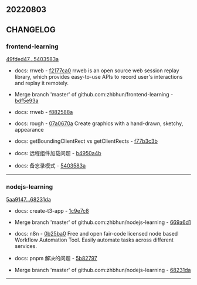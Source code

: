 ## 20220803

## CHANGELOG

### frontend-learning

[49fded47...5403583a](https://github.com/zhbhun/frontend-learning/compare/49fded47...5403583a)

* docs: rrweb - [f2177ca0](https://github.com/zhbhun/frontend-learning/commit/f2177ca0c9eee2cecfbd5a836bac599fb9449f04)
    rrweb is an open source web session replay library, which provides easy-to-use APIs to record user's interactions and replay it remotely.
    

* Merge branch 'master' of github.com:zhbhun/frontend-learning - [bdf5e93a](https://github.com/zhbhun/frontend-learning/commit/bdf5e93a623f3197da5d37e96d07f8f89a7b0db8)
* docs: rrweb - [f882588a](https://github.com/zhbhun/frontend-learning/commit/f882588a3d5ff42959968acc15f2c4001f6f53c0)
* docs: rough - [07a0670a](https://github.com/zhbhun/frontend-learning/commit/07a0670af74cd5d48c33ab1f6df0e0c941724c65)
    Create graphics with a hand-drawn, sketchy, appearance
    

* docs: getBoundingClientRect vs getClientRects - [f77b3c3b](https://github.com/zhbhun/frontend-learning/commit/f77b3c3b316d099a28dfd5f8ee9c21dd6e58e740)
* docs: 远程组件加载问题 - [b4950a4b](https://github.com/zhbhun/frontend-learning/commit/b4950a4b0acc8ad64a9b3cc34a8c464c84a9c269)
* docs: 备忘录模式 - [5403583a](https://github.com/zhbhun/frontend-learning/commit/5403583a1108b0448919590d9ae2b508b6e0a1ff)

---

### nodejs-learning

[5aa9147...68231da](https://github.com/zhbhun/nodejs-learning/compare/5aa9147...68231da)

* docs: create-t3-app - [1c9e7c8](https://github.com/zhbhun/nodejs-learning/commit/1c9e7c878d99da9d3a0c7aa48823ab29a1c86739)
* Merge branch 'master' of github.com:zhbhun/nodejs-learning - [669a6d1](https://github.com/zhbhun/nodejs-learning/commit/669a6d147ce99e12293286eb0de075fb84a99137)
* docs: n8n - [0b25ba0](https://github.com/zhbhun/nodejs-learning/commit/0b25ba0c93ca941dfd2f33f65c30964924210a72)
    Free and open fair-code licensed node based Workflow Automation Tool. Easily automate tasks across different services.
    

* docs: pnpm 解决的问题 - [5b82797](https://github.com/zhbhun/nodejs-learning/commit/5b827974790b527b017b7ca95c93999a96f50ae7)
* Merge branch 'master' of github.com:zhbhun/nodejs-learning - [68231da](https://github.com/zhbhun/nodejs-learning/commit/68231daefc1566ae3216860b58a38930dcec76e7)

---

